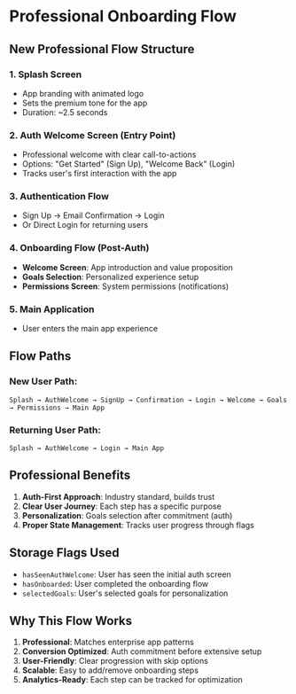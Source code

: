 # Professional Onboarding Flow

## New Professional Flow Structure

### 1. **Splash Screen**

- App branding with animated logo
- Sets the premium tone for the app
- Duration: ~2.5 seconds

### 2. **Auth Welcome Screen** (Entry Point)

- Professional welcome with clear call-to-actions
- Options: "Get Started" (Sign Up), "Welcome Back" (Login)
- Tracks user's first interaction with the app

### 3. **Authentication Flow**

- Sign Up → Email Confirmation → Login
- Or Direct Login for returning users

### 4. **Onboarding Flow** (Post-Auth)

- **Welcome Screen**: App introduction and value proposition
- **Goals Selection**: Personalized experience setup
- **Permissions Screen**: System permissions (notifications)

### 5. **Main Application**

- User enters the main app experience

## Flow Paths

### New User Path:

```
Splash → AuthWelcome → SignUp → Confirmation → Login → Welcome → Goals → Permissions → Main App
```

### Returning User Path:

```
Splash → AuthWelcome → Login → Main App
```

## Professional Benefits

1. **Auth-First Approach**: Industry standard, builds trust
2. **Clear User Journey**: Each step has a specific purpose
3. **Personalization**: Goals selection after commitment (auth)
4. **Proper State Management**: Tracks user progress through flags

## Storage Flags Used

- `hasSeenAuthWelcome`: User has seen the initial auth screen
- `hasOnboarded`: User completed the onboarding flow
- `selectedGoals`: User's selected goals for personalization

## Why This Flow Works

1. **Professional**: Matches enterprise app patterns
2. **Conversion Optimized**: Auth commitment before extensive setup
3. **User-Friendly**: Clear progression with skip options
4. **Scalable**: Easy to add/remove onboarding steps
5. **Analytics-Ready**: Each step can be tracked for optimization
